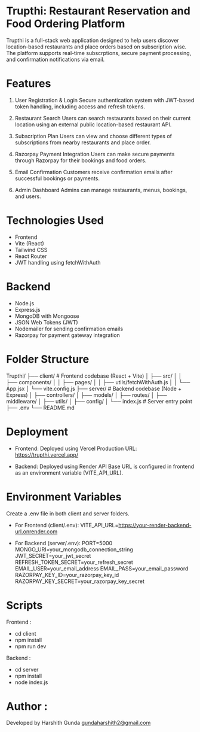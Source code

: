 # Trupthi: Restaurant Reservation and Food Ordering Platform
Trupthi is a full-stack web application designed to help users discover location-based restaurants and place orders based on subscription wise. The platform supports real-time subscrptions, secure payment processing, and confirmation notifications via email.

# Features
1) User Registration & Login
Secure authentication system with JWT-based token handling, including access and refresh tokens.

2) Restaurant Search
Users can search restaurants based on their current location using an external public location-based restaurant API.

3) Subscription Plan
Users can view and choose different types of subscriptions from nearby restaurants and place order.

4) Razorpay Payment Integration
Users can make secure payments through Razorpay for their bookings and food orders.

5) Email Confirmation
Customers receive confirmation emails after successful bookings or payments.

6) Admin Dashboard
Admins can manage restaurants, menus, bookings, and users.

# Technologies Used
* Frontend
* Vite (React)
* Tailwind CSS
* React Router
* JWT handling using fetchWithAuth

# Backend
* Node.js
* Express.js
* MongoDB with Mongoose
* JSON Web Tokens (JWT)
* Nodemailer for sending confirmation emails
* Razorpay for payment gateway integration

# Folder Structure

Trupthi/
├── client/                  # Frontend codebase (React + Vite)
│   ├── src/
│   │   ├── components/
│   │   ├── pages/
│   │   ├── utils/fetchWithAuth.js
│   │   └── App.jsx
│   └── vite.config.js
├── server/                  # Backend codebase (Node + Express)
│   ├── controllers/
│   ├── models/
│   ├── routes/
│   ├── middleware/
│   ├── utils/
│   ├── config/
│   └── index.js             # Server entry point
├── .env
└── README.md

# Deployment
* Frontend: Deployed using Vercel
Production URL: https://trupthi.vercel.app/

* Backend: Deployed using Render
API Base URL is configured in frontend as an environment variable (VITE_API_URL).

# Environment Variables
Create a .env file in both client and server folders.

* For Frontend (client/.env):
VITE_API_URL=https://your-render-backend-url.onrender.com

* For Backend (server/.env):
PORT=5000
MONGO_URI=your_mongodb_connection_string
JWT_SECRET=your_jwt_secret
REFRESH_TOKEN_SECRET=your_refresh_secret
EMAIL_USER=your_email_address
EMAIL_PASS=your_email_password
RAZORPAY_KEY_ID=your_razorpay_key_id
RAZORPAY_KEY_SECRET=your_razorpay_key_secret

# Scripts
Frontend :
* cd client
* npm install
* npm run dev
  
Backend :
* cd server
* npm install
* node index.js
# Author : 
Developed by Harshith Gunda
gundaharshith2@gmail.com
